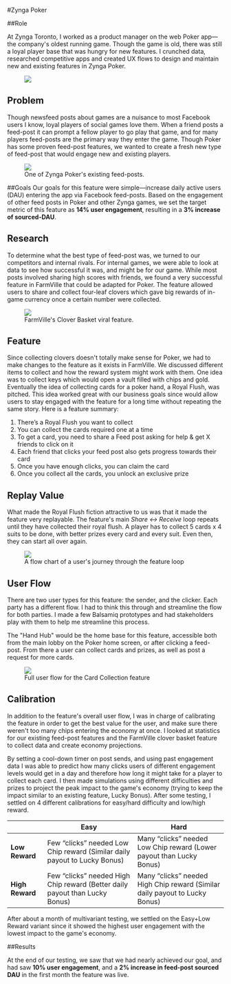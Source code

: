 #Zynga Poker

##Role

At Zynga Toronto, I worked as a product manager on the web Poker app—the company's oldest running game. Though the game is old, there was still a loyal player base that was hungry for new features. I crunched data, researched competitive apps and created UX flows to design and maintain new and existing features in Zynga Poker.

<figure class='folio_image' id='hero'>
	<a target='_blank'>
		<img src='../includes/portfolio_images/zynga/zynga-basket-cover.jpg'>
	</a>
<figcaption></figcaption>
</figure>

## Problem

Though newsfeed posts about games are a nuisance to most Facebook users I know, loyal players of social games love them. When a friend posts a feed-post it can prompt a fellow player to go play that game, and for many players feed-posts are the primary way they enter the game. Though Poker has some proven feed-post features, we wanted to create a fresh new type of feed-post that would engage new and existing players.

<figure class='folio_image' id='lucky-bonus'>
	<a target='_blank'>
		<img src='../includes/portfolio_images/zynga/lucky-bonus.png'>
	</a>
<figcaption>One of Zynga Poker's existing feed-posts.</figcaption>
</figure>

##Goals
Our goals for this feature were simple—increase daily active users (DAU) entering the app via Facebook feed-posts. Based on the engagement of other feed posts in Poker and other Zynga games, we set the target metric of this feature as **14% user engagement**, resulting in a **3% increase of sourced-DAU**.

## Research

To determine what the best type of feed-post was, we turned to our competitors and internal rivals. For internal games, we were able to look at data to see how successful it was, and might be for our game. While most posts involved sharing high scores with friends, we found a very successful feature in FarmVille that could be adapted for Poker. The feature allowed users to share and collect four-leaf clovers which gave big rewards of in-game currency once a certain number were collected.

<figure class='folio_image' id='farmville-clovers'>
	<a target='_blank'>
		<img src='../includes/portfolio_images/zynga/clovers.png'>
	</a>
<figcaption>FarmVille's Clover Basket viral feature.</figcaption>
</figure>


<!-- we looked around and based our feed-post feature on a successful one in farmville -->

## Feature

Since collecting clovers doesn't totally make sense for Poker, we had to make changes to the feature as it exists in FarmVille. We discussed different items to collect and how the reward system might work with them. One idea was to collect keys which would open a vault filled with chips and gold. Eventually the idea of collecting cards for a poker hand, a Royal Flush, was pitched. This idea worked great with our business goals since would allow users to stay engaged with the feature for a long time without repeating the same story. Here is a feature summary:

1. There’s a Royal Flush you want to collect
2. You can collect the cards required one at a time
3. To get a card, you need to share a Feed post asking for help &
get X friends to click on it
4. Each friend that clicks your feed post also gets progress towards
their card
5. Once you have enough clicks, you can claim the card
6. Once you collect all the cards, you unlock an exclusive prize


<!-- we had to tweak the feature a bit to make it fit with poker. Part of that was the story behind it. We thought of collecting keys to a vault, but settled on finding cards to create a royal flush -->

## Replay Value

What made the Royal Flush fiction attractive to us was that it made the feature very replayable. The feature's main _Share <-> Receive_ loop repeats until they have collected their royal flush. A player has to collect 5 cards x 4 suits to be done, with better prizes every card and every suit. Even then, they can start all over again.

<figure class='folio_image' id='replayability'>
	<a target='_blank'>
		<img src='../includes/portfolio_images/zynga/replay-flow.png'>
	</a>
<figcaption>A flow chart of a user's journey through the feature loop</figcaption>
</figure>

## User Flow

There are two user types for this feature: the sender, and the clicker. Each party has a different flow. I had to think this through and streamline the flow for both parties. I made a few Balsamiq prototypes and had stakeholders play with them to help me streamline this process.

The "Hand Hub" would be the home base for this feature, accessible both from the main lobby on the Poker home screen, or after clicking a feed-post. From there a user can collect cards and prizes, as well as post a request for more cards.

<figure class='folio_image' id='full-user-flow'>
	<a target='_blank'>
		<img src='../includes/portfolio_images/zynga/full-user-flow.png'>
	</a>
<figcaption>Full user flow for the Card Collection feature</figcaption>
</figure>

## Calibration

In addition to the feature's overall user flow, I was in charge of calibrating the feature in order to get the best value for the user, and make sure there weren't too many chips entering the economy at once. I looked at statistics for our existing feed-post features and the FarmVille clover basket feature to collect data and create economy projections. 

By setting a cool-down timer on post sends, and using past engagement data I was able to predict how many clicks users of different engagement levels would get in a day and therefore how long it might take for a player to collect each card. I then made simulations using different difficulties and prizes to project the peak impact to the game's economy (trying to keep the impact similar to an existing feature, Lucky Bonus). After some testing, I settled on 4 different calibrations for easy/hard difficulty and low/high reward.

|   |Easy|Hard|
|---|---|---|
|**Low Reward**|Few “clicks” needed Low Chip reward (Similar daily payout to Lucky Bonus)|Many “clicks” needed Low Chip reward (Lower payout than Lucky Bonus)|
|**High Reward**|Few “clicks” needed High Chip reward (Better daily payout than Lucky Bonus)|Many “clicks” needed High Chip reward (Similar daily payout to Lucky Bonus)|

After about a month of multivariant testing, we settled on the Easy+Low Reward variant since it showed the highest user engagement with the lowest impact to the game's economy.

##Results

At the end of our testing, we saw that we had nearly achieved our goal, and had saw **10% user engagement**, and a **2% increase in feed-post sourced DAU** in the first month the feature was live.
<!-- 
<div class="folio-nav prev chameleon">
	<a href="?p=chameleon">Chameleon</a>
</div>
<div class="folio-nav next home">
	<a href="../">Home</a>
</div> -->